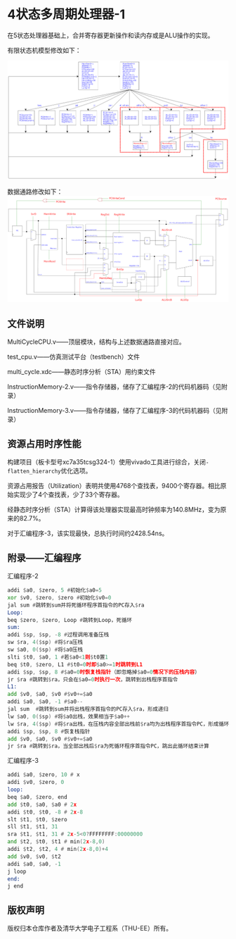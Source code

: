 # 4状态多周期处理器-1

在5状态处理器基础上，合并寄存器更新操作和读内存或是ALU操作的实现。

有限状态机模型修改如下：

![FSM](./pic/extra1_fsm.png)

数据通路修改如下：
![datapath](./pic/extra1_datapath.png)

## 文件说明

MultiCycleCPU.v——顶层模块，结构与上述数据通路直接对应。

test_cpu.v——仿真测试平台（testbench）文件

multi_cycle.xdc——静态时序分析（STA）用约束文件

InstructionMemory-2.v——指令存储器，储存了汇编程序-2的代码机器码（见附录）

InstructionMemory-3.v——指令存储器，储存了汇编程序-3的代码机器码（见附录）

## 资源占用时序性能

构建项目（板卡型号xc7a35tcsg324-1）使用vivado工具进行综合，关闭`-flatten_hierarchy`优化选项。

资源占用报告（Utilization）表明共使用4768个查找表，9400个寄存器。相比原始实现少了4个查找表，少了33个寄存器。

经静态时序分析（STA）计算得该处理器实现最高时钟频率为140.8MHz，变为原来的82.7%。

对于汇编程序-3，该实现最快，总执行时间约2428.54ns。

## 附录——汇编程序

汇编程序-2

```asm
addi $a0, $zero, 5 #初始化$a0=5
xor $v0, $zero, $zero #初始化$v0=0
jal sum #跳转到sum并将死循环程序首指令的PC存入$ra
Loop:
beq $zero, $zero, Loop #跳转到Loop，死循环
sum:
addi $sp, $sp, -8 #过程调用准备压栈
sw $ra, 4($sp) #将$ra压栈
sw $a0, 0($sp) #将$a0压栈
slti $t0, $a0, 1 #若$a0<1则$t0置1
beq $t0, $zero, L1 #$t0=0时即$a0>=1时跳转到L1
addi $sp, $sp, 8 #$a0=0时恢复栈指针（即忽略掉$a0=0情况下的压栈内容）
jr $ra #跳转到$ra，只会在$a0=0时执行一次，跳转到出栈程序首指令
L1:
add $v0, $a0, $v0 #$v0+=$a0
addi $a0, $a0, -1 #$a0--
jal sum  #跳转到sum并将出栈程序首指令的PC存入$ra，形成递归
lw $a0, 0($sp) #将$a0出栈，效果相当于$a0++
lw $ra, 4($sp) #将$ra出栈，在压栈内容全部出栈前$ra均为出栈程序首指令PC，形成循环
addi $sp, $sp, 8 #恢复栈指针
add $v0, $a0, $v0 #$v0+=$a0
jr $ra #跳转到$ra，当全部出栈后$ra为死循环程序首指令PC，跳出此循环结束计算
```

汇编程序-3

```asm
addi $a0, $zero, 10 # x
addi $v0, $zero, 0
loop:
beq $a0, $zero, end
add $t0, $a0, $a0 # 2x
addi $t0, $t0, -8 # 2x-8
slt $t1, $t0, $zero 
sll $t1, $t1, 31
sra $t1, $t1, 31 # 2x-5<0?FFFFFFFF:00000000
and $t2, $t0, $t1 # min(2x-8,0)
addi $t2, $t2, 4 # min(2x-8,0)+4
add $v0, $v0, $t2
addi $a0, $a0, -1
j loop
end:
j end
```

## 版权声明

版权归本仓库作者及清华大学电子工程系（THU-EE）所有。